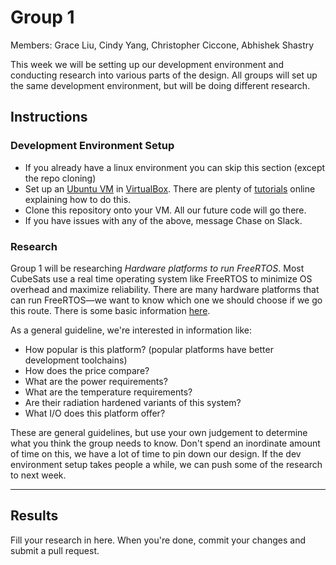 # Group 1

Members: Grace Liu, Cindy Yang, Christopher Ciccone, Abhishek Shastry

This week we will be setting up our development environment and conducting research into various parts of the design. All groups will set up the same development environment, but will be doing different research. 

## Instructions
### Development Environment Setup
 - If you already have a linux environment you can skip this section (except the repo cloning)
 - Set up an [Ubuntu VM](https://ubuntu.com/) in [VirtualBox](https://www.virtualbox.org/wiki/Downloads). There are plenty of [tutorials](https://www.nakivo.com/blog/install-ubuntu-on-virtualbox-virtual-machine/) online explaining how to do this.
 - Clone this repository onto your VM. All our future code will go there. 
 - If you have issues with any of the above, message Chase on Slack. 

### Research
Group 1 will be researching *Hardware platforms to run FreeRTOS*. Most CubeSats use a real time operating system like FreeRTOS to minimize OS overhead and maximize reliability. There are many hardware platforms that can run FreeRTOS—we want to know which one we should choose if we go this route. There is some basic information [here](https://docs.aws.amazon.com/freertos/latest/userguide/what-is-freertos.html). 

As a general guideline, we're interested in information like:
 - How popular is this platform? (popular platforms have better development toolchains)
 - How does the price compare?
 - What are the power requirements?
 - What are the temperature requirements?
 - Are their radiation hardened variants of this system?
 - What I/O does this platform offer?

These are general guidelines, but use your own judgement to determine what you think the group needs to know. Don't spend an inordinate amount of time on this, we have a lot of time to pin down our design. If the dev environment setup takes people a while, we can push some of the research to next week. 

 ---
 
 ## Results
 
 Fill your research in here. When you're done, commit your changes and submit a pull request. 
